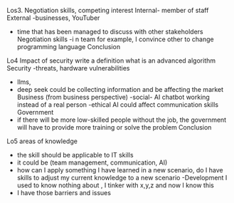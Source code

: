 Los3. Negotiation skills, competing interest
Internal-
member of staff
External
-businesses, YouTuber
- time that has been managed to discuss with other stakeholders
Negotiation skills
-i n team for example, I convince other to change programming language
Conclusion


Lo4 Impact of security
write a definition what is an advanced algorithm
Security
-threats, hardware vulnerabilities
- llms,
- deep seek could be collecting information and be affecting the market
Business (from business perspective)
-social- AI chatbot working instead of a real person
-ethical AI could  affect communication skills
Government
- if there will be more low-skilled people without the job, the government will have to provide more training or solve the problem
Conclusion

Lo5 areas of knowledge
- the skill should be applicable to  IT skills
 - it could be (team management, communication, AI)
 - how can I apply something I have learned in a new scenario, do I have skills to adjust my current knowledge to a new scenario
 -Development
 I used to know nothing about , I tinker with x,y,z and now I know this
 - I have those barriers and issues
